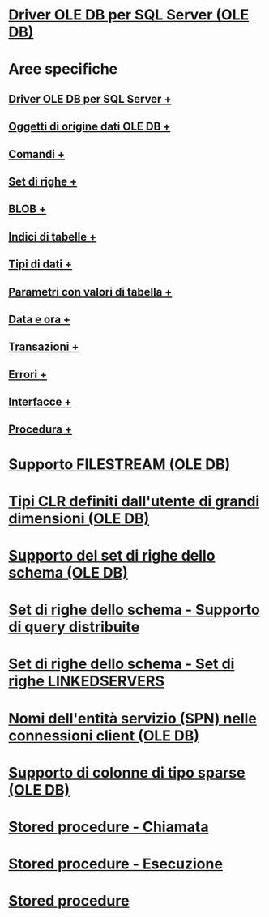 # [Driver OLE DB per SQL Server (OLE DB)](oledb-driver-for-sql-server-ole-db.md)

# Aree specifiche
## [Driver OLE DB per SQL Server +](../../oledb/ole-db-driver/creating-a-oledb-driver-for-sql-server-application.md)
## [Oggetti di origine dati OLE DB +](../../oledb/ole-db-data-source-objects/data-source-objects-ole-db.md)
## [Comandi +](../../oledb/ole-db-commands/commands.md)
## [Set di righe +](../../oledb/ole-db-rowsets/rowsets.md)
## [BLOB +](../../oledb/ole-db-blobs/blobs-and-ole-objects.md)
## [Indici di tabelle +](../../oledb/ole-db-tables-indexes/tables-and-indexes.md)
## [Tipi di dati +](../../oledb/ole-db-data-types/data-types-ole-db.md)
## [Parametri con valori di tabella +](../../oledb/ole-db-table-valued-parameters/table-valued-parameters-ole-db.md)
## [Data e ora +](../../oledb/ole-db-date-time/date-and-time-improvements-ole-db.md)
## [Transazioni +](../../oledb/ole-db-transactions/transactions.md)
## [Errori +](../../oledb/ole-db-errors/errors.md)
## [Interfacce +](../../oledb/ole-db-interfaces/oledb-driver-for-sql-server-ole-db-interfaces.md)
## [Procedura +](../../oledb/ole-db-how-to/ole-db-how-to-topics.md)

# [Supporto FILESTREAM (OLE DB)](filestream-support-ole-db.md)
# [Tipi CLR definiti dall'utente di grandi dimensioni (OLE DB)](large-clr-user-defined-types-ole-db.md)
# [Supporto del set di righe dello schema (OLE DB)](schema-rowset-support-ole-db.md)
# [Set di righe dello schema - Supporto di query distribuite](schema-rowsets-distributed-query-support.md)
# [Set di righe dello schema - Set di righe LINKEDSERVERS](schema-rowsets-linkedservers-rowset.md)
# [Nomi dell'entità servizio (SPN) nelle connessioni client (OLE DB)](service-principal-names-spns-in-client-connections-ole-db.md)
# [Supporto di colonne di tipo sparse (OLE DB)](sparse-columns-support-ole-db.md)
# [Stored procedure - Chiamata](stored-procedures-calling.md)
# [Stored procedure - Esecuzione](stored-procedures-running.md)
# [Stored procedure](stored-procedures.md)
